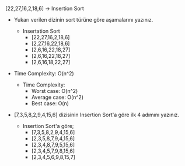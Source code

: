 [22,27,16,2,18,6] -> Insertion Sort

- Yukarı verilen dizinin sort türüne göre aşamalarını yazınız.

  - Insertation Sort
    - [22,27,16,2,18,6]
    - [2,27,16,22,18,6]
    - [2,6,16,22,18,27]
    - [2,6,16,22,18,27]
    - [2,6,16,18,22,27]

- Time Complexity: O(n^2)
  - Time Complexity:
    - Worst case: O(n^2)
    - Average case: O(n^2)
    - Best case: O(n)
- [7,3,5,8,2,9,4,15,6] dizisinin Insertion Sort'a göre ilk 4 adımını yazınız.
  - Insertion Sort'a göre;
    - [7,3,5,8,2,9,4,15,6]
    - [2,3,5,8,7,9,4,15,6]
    - [2,3,4,8,7,9,5,15,6]
    - [2,3,4,5,7,9,8,15,6]
    - [2,3,4,5,6,9,8,15,7]
